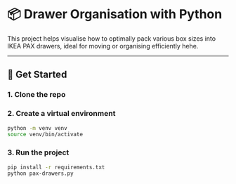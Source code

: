 # 📦 Drawer Organisation with Python

This project helps visualise how to optimally pack various box sizes into IKEA PAX drawers, ideal for moving or organising efficiently hehe.

---

## 🚀 Get Started

### 1. Clone the repo

### 2. Create a virtual environment

```bash
python -m venv venv
source venv/bin/activate
```

### 3. Run the project

```bash
pip install -r requirements.txt
python pax-drawers.py
```
